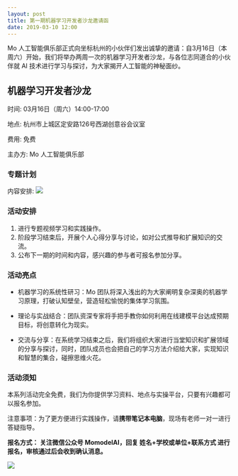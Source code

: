 ```yaml
---
layout: post
title: 第一期机器学习开发者沙龙邀请函
date: 2019-03-10 12:00
---
```

Mo 人工智能俱乐部正式向坐标杭州的小伙伴们发出诚挚的邀请：自3月16日（本周六）开始，我们将举办两周一次的机器学习开发者沙龙，与各位志同道合的小伙伴就 AI 技术进行学习与探讨，为大家揭开人工智能的神秘面纱。
## 机器学习开发者沙龙

时间:  03月16日（周六）14:00-17:00

地点: 杭州市上城区定安路126号西湖创意谷会议室

费用: 免费

主办方:  Mo 人工智能俱乐部

### 专题计划
内容安排: 
![](https://ws3.sinaimg.cn/large/006tKfTcly1g1i8r8xrmrj30k00w8whw.jpg)

### 活动安排
1. 进行专题视频学习和实践操作。
2. 阶段学习结束后，开展个人心得分享与讨论，如对公式推导和扩展知识的交流。
3. 公布下一期的时间和内容，感兴趣的参与者可报名参加分享。
### 活动亮点

- 机器学习的系统性研习：Mo 团队将深入浅出的为大家阐明复杂深奥的机器学习原理，打破认知壁垒，营造轻松愉悦的集体学习氛围。

- 理论与实战结合：团队资深专家将手把手教你如何利用在线建模平台达成预期目标，将创意转化为现实。

- 交流与分享：在系统学习结束之后，我们将组织大家进行当堂知识和扩展领域的分享与探讨，同时，团队成员也会把自己的学习方法介绍给大家，实现知识和智慧的集合，碰擦思维火花。

### 活动须知
本系列活动完全免费，我们为你提供学习资料、地点与实操平台，只要有兴趣都可以报名参加。

注意事项：为了更方便进行实践操作，请**携带笔记本电脑**，现场有老师一对一进行答疑指导。

**报名方式： 关注微信公众号 MomodelAI，回复 姓名+学校或单位+联系方式 进行报名，审核通过后会收到确认消息。**

![](https://ws2.sinaimg.cn/large/006tKfTcgy1g1g8uip6c7j30uy0f0tbu.jpg)
